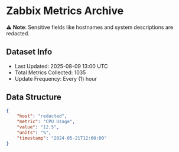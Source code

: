 # Zabbix Metrics Archive

⚠️ **Note**: Sensitive fields like hostnames and system descriptions are redacted.

## Dataset Info
- Last Updated: 2025-08-09 13:00 UTC
- Total Metrics Collected: 1035
- Update Frequency: Every (1) hour

## Data Structure
```json
{
    "host": "redacted",
    "metric": "CPU Usage",
    "value": "12.5",
    "units": "%",
    "timestamp": "2024-05-21T12:00:00"
}
```
